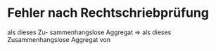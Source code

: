 # Fehler nach Rechtschriebprüfung
als dieses Zu- sammenhangslose Aggregat ⇒ als dieses Zusammenhangslose Aggregat von

